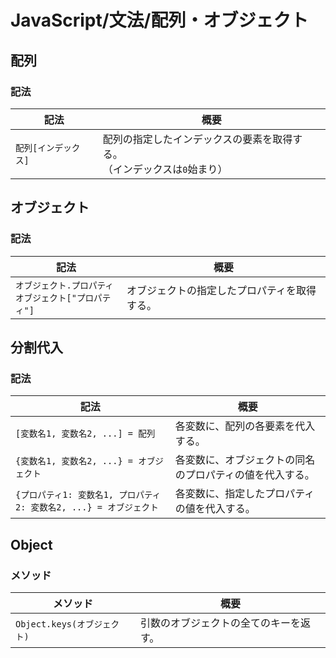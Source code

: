 # JavaScript/文法/配列・オブジェクト

## 配列

### 記法

| 記法                 | 概要                                                         |
| -------------------- | ------------------------------------------------------------ |
| `配列[インデックス]` | 配列の指定したインデックスの要素を取得する。<br />（インデックスは`0`始まり） |

## オブジェクト

### 記法

| 記法                                                        | 概要                                         |
| ----------------------------------------------------------- | -------------------------------------------- |
| `オブジェクト.プロパティ`<br />`オブジェクト["プロパティ"]` | オブジェクトの指定したプロパティを取得する。 |

## 分割代入

### 記法

| 記法                                                         | 概要                                                     |
| ------------------------------------------------------------ | -------------------------------------------------------- |
| `[変数名1, 変数名2, ...] = 配列`                             | 各変数に、配列の各要素を代入する。                       |
| `{変数名1, 変数名2, ...} = オブジェクト`                     | 各変数に、オブジェクトの同名のプロパティの値を代入する。 |
| `{プロパティ1: 変数名1, プロパティ2: 変数名2, ...} = オブジェクト` | 各変数に、指定したプロパティの値を代入する。             |

## Object

### メソッド

| メソッド                    | 概要                                   |
| --------------------------- | -------------------------------------- |
| `Object.keys(オブジェクト)` | 引数のオブジェクトの全てのキーを返す。 |

